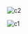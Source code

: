 
![c2](https://user-images.githubusercontent.com/51750773/90987769-1a75bc00-e596-11ea-80ad-7c6a35d89b18.png)





![c1](https://user-images.githubusercontent.com/51750773/90987681-83106900-e595-11ea-957e-1a6e7003b5bf.png)
